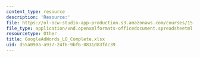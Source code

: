 ```yaml
---
content_type: resource
description: 'Resource:'
file: https://ol-ocw-studio-app-production.s3.amazonaws.com/courses/15-071-the-analytics-edge-spring-2017/d55a090aa93724f69bf60831d83fdc39_GoogleAdWords_LO_Complete.xlsx
file_type: application/vnd.openxmlformats-officedocument.spreadsheetml.sheet
resourcetype: Other
title: GoogleAdWords_LO_Complete.xlsx
uid: d55a090a-a937-24f6-9bf6-0831d83fdc39
---
```

